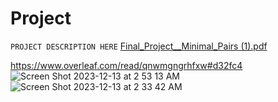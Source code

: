 # Project

`PROJECT DESCRIPTION HERE`
[Final_Project__Minimal_Pairs (1).pdf](https://github.com/allaughl/LING-L555/files/13658197/Final_Project__Minimal_Pairs.1.pdf)

https://www.overleaf.com/read/qnwmgngrhfxw#d32fc4
![Screen Shot 2023-12-13 at 2 53 13 AM](https://github.com/allaughl/LING-L555/assets/142938101/666413a6-a2b1-48c0-9119-8243b5efbe11)
![Screen Shot 2023-12-13 at 2 33 42 AM](https://github.com/allaughl/LING-L555/assets/142938101/dec2c535-5c55-4f8a-958c-6b247da4b498)
